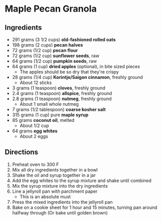 # Maple Pecan Granola

## Ingredients

- 291 grams (3 1/2 cups) **old-fashioned rolled oats**
- 198 grams (2 cups) **pecan halves**
- 72 grams (1/2 cup) **pecan flour**
- 72 grams (1/2 cup) **sunflower seeds**, raw
- 64 grams (1/2 cup) **pumpkin seeds**, raw
- 64 grams (1 cup) **dried apples** (optional), in bite sized pieces
    - The apples should be so dry that they're crispy
- 28 grams (1/4 cup) **Korintje/Saigon cinnamon**, freshly ground
    - About 12 sticks
- 3 grams (1 teaspoon) **cloves**, freshly ground
- 2.4 grams (1 teaspoon) **allspice**, freshly ground
- 2.8 grams (1 teaspoon) **nutmeg**, freshly ground
    - About 1 small whole nutmeg
- 7 grams (1/2 tablespoon) **coarse kosher salt**
- 315 grams (1 cup) pure **maple syrup**
- 85 grams **coconut oil**, melted
    - About 1/2 cup
- 64 grams **egg whites**
    - About 2 eggs

## Directions

1. Preheat oven to 300 F
1. Mix all dry ingredients together in a bowl
1. Shake the oil and syrup together in a jar
1. Add the egg whites to the syrup mixture and shake until combined
1. Mix the syrup mixture into the dry ingredients
1. Line a jellyroll pan with parchment paper
    - This is an absolute must
1. Press the mixed ingredients into the jellyroll pan
1. Bake on a cookie sheet for 1 hour and 15 minutes, turning pan around halfway through (Or bake until golden brown)
